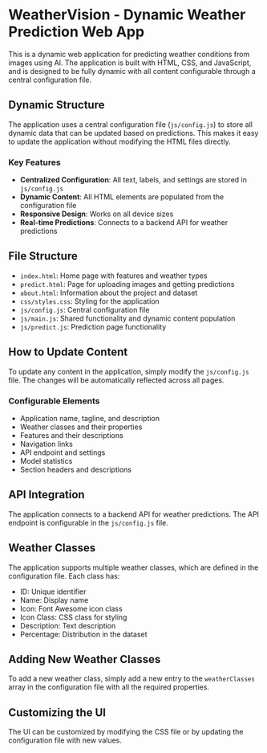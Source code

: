 # WeatherVision - Dynamic Weather Prediction Web App

This is a dynamic web application for predicting weather conditions from images using AI. The application is built with HTML, CSS, and JavaScript, and is designed to be fully dynamic with all content configurable through a central configuration file.

## Dynamic Structure

The application uses a central configuration file (`js/config.js`) to store all dynamic data that can be updated based on predictions. This makes it easy to update the application without modifying the HTML files directly.

### Key Features

- **Centralized Configuration**: All text, labels, and settings are stored in `js/config.js`
- **Dynamic Content**: All HTML elements are populated from the configuration file
- **Responsive Design**: Works on all device sizes
- **Real-time Predictions**: Connects to a backend API for weather predictions

## File Structure

- `index.html`: Home page with features and weather types
- `predict.html`: Page for uploading images and getting predictions
- `about.html`: Information about the project and dataset
- `css/styles.css`: Styling for the application
- `js/config.js`: Central configuration file
- `js/main.js`: Shared functionality and dynamic content population
- `js/predict.js`: Prediction page functionality

## How to Update Content

To update any content in the application, simply modify the `js/config.js` file. The changes will be automatically reflected across all pages.

### Configurable Elements

- Application name, tagline, and description
- Weather classes and their properties
- Features and their descriptions
- Navigation links
- API endpoint and settings
- Model statistics
- Section headers and descriptions

## API Integration

The application connects to a backend API for weather predictions. The API endpoint is configurable in the `js/config.js` file.

## Weather Classes

The application supports multiple weather classes, which are defined in the configuration file. Each class has:

- ID: Unique identifier
- Name: Display name
- Icon: Font Awesome icon class
- Icon Class: CSS class for styling
- Description: Text description
- Percentage: Distribution in the dataset

## Adding New Weather Classes

To add a new weather class, simply add a new entry to the `weatherClasses` array in the configuration file with all the required properties.

## Customizing the UI

The UI can be customized by modifying the CSS file or by updating the configuration file with new values.